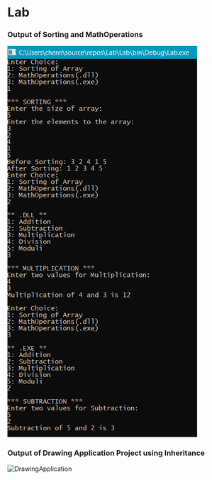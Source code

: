 # Lab
### Output of Sorting and MathOperations

![Output](https://github.com/CHENNUPATIBALU/Csharp_.NET_LAB/blob/master/Sorting_MathOperations/Output.png)

### Output of Drawing Application Project using Inheritance

![DrawingApplication](https://github.com/CHENNUPATIBALU/CSharp-.NET-Lab/blob/master/DrawingApplication/DrawingApplicationOutput.png)
